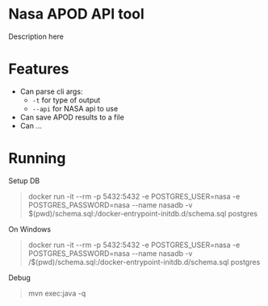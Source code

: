 # Nasa APOD API tool
Description here

# Features 
- Can parse cli args:
    - `-t` for type of output
    - `--api` for NASA api to use
- Can save APOD results to a file
- Can ...

# Running
Setup DB
>docker run -it --rm -p 5432:5432 -e POSTGRES_USER=nasa -e POSTGRES_PASSWORD=nasa --name nasadb -v $(pwd)/schema.sql:/docker-entrypoint-initdb.d/schema.sql postgres

On Windows
>docker run -it --rm -p 5432:5432 -e POSTGRES_USER=nasa -e POSTGRES_PASSWORD=nasa --name nasadb -v /$(pwd)/schema.sql:/docker-entrypoint-initdb.d/schema.sql postgres

Debug
>mvn exec:java -q

